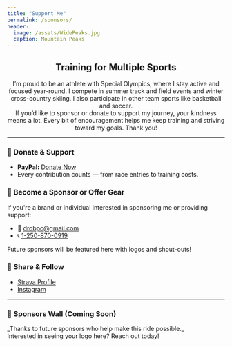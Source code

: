 ```yaml
---
title: "Support Me"
permalink: /sponsors/
header:
  image: /assets/WidePeaks.jpg
  caption: Mountain Peaks
---
```

<div style="text-align: center; margin-top: 1rem;">
  <h2>Training for Multiple Sports</h2>
  <p>
    I’m proud to be an athlete with Special Olympics, where I stay active and focused year-round. I compete in summer track and field events and winter cross-country skiing. I also participate in other team sports like basketball and soccer.  
    <br>
    If you’d like to sponsor or donate to support my journey, your kindness means a lot. Every bit of encouragement helps me keep training and striving toward my goals. Thank you!
  </p>
</div>

<hr />

<h3>💸 Donate & Support</h3>
<ul>
  <li><strong>PayPal:</strong> <a href="https://paypal.me/danielanthonyrozek" target="_blank">Donate Now</a></li>
  <li>Every contribution counts — from race entries to training costs.</li>
</ul>

<h3>🎁 Become a Sponsor or Offer Gear</h3>
<p>If you're a brand or individual interested in sponsoring me or providing support:</p>
<ul>
  <li>📧 <a href="mailto:drobpc@gmail.com">drobpc@gmail.com</a></li>
  <li>📞 <a href="tel:+12508700919">1-250-870-0919</a></li>
</ul>
<p>Future sponsors will be featured here with logos and shout-outs!</p>

<h3>📢 Share & Follow</h3>
<ul>
  <li><a href="https://www.strava.com/athletes/danielrozek" target="_blank">Strava Profile</a></li>
  <li><a href="https://www.instagram.com/captain_garneto/" target="_blank">Instagram</a></li>
</ul>

<hr />

<h3>🥇 Sponsors Wall (Coming Soon)</h3>
<p>_Thanks to future sponsors who help make this ride possible._<br>
Interested in seeing your logo here? Reach out today!</p>
